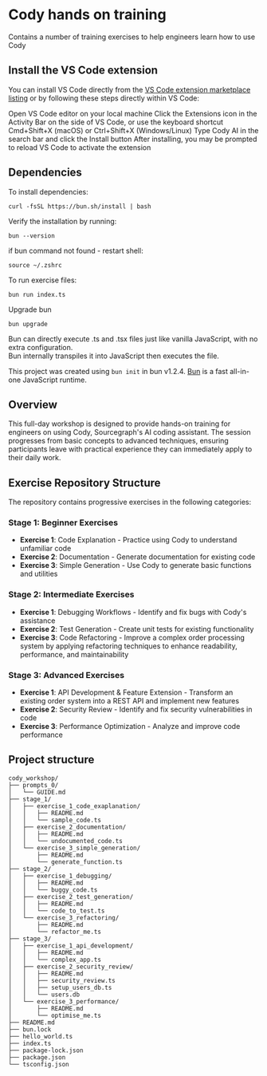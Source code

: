 # Cody hands on training
Contains a number of training exercises to help engineers learn how to use Cody

## Install the VS Code extension
You can install VS Code directly from the [VS Code extension marketplace listing](https://marketplace.visualstudio.com/items?itemName=sourcegraph.cody-ai) or by following these steps directly within VS Code:

Open VS Code editor on your local machine
Click the Extensions icon in the Activity Bar on the side of VS Code, or use the keyboard shortcut Cmd+Shift+X (macOS) or Ctrl+Shift+X (Windows/Linux)
Type Cody AI in the search bar and click the Install button
After installing, you may be prompted to reload VS Code to activate the extension

## Dependencies

To install dependencies:
```
curl -fsSL https://bun.sh/install | bash
```

Verify the installation by running:
```
bun --version
```

if bun command not found - restart shell:
```
source ~/.zshrc  
```

To run exercise files:
```
bun run index.ts
```

Upgrade bun
```
bun upgrade
```

Bun can directly execute .ts and .tsx files just like vanilla JavaScript, with no extra configuration.  
Bun internally transpiles it into JavaScript then executes the file.

This project was created using `bun init` in bun v1.2.4. [Bun](https://bun.sh) is a fast all-in-one JavaScript runtime.

## Overview
This full-day workshop is designed to provide hands-on training for engineers on using Cody, Sourcegraph's AI coding assistant. The session progresses from basic concepts to advanced techniques, ensuring participants leave with practical experience they can immediately apply to their daily work.


## Exercise Repository Structure
The repository contains progressive exercises in the following categories:

### Stage 1: Beginner Exercises
- **Exercise 1**: Code Explanation - Practice using Cody to understand unfamiliar code
- **Exercise 2**: Documentation - Generate documentation for existing code
- **Exercise 3**: Simple Generation - Use Cody to generate basic functions and utilities

### Stage 2: Intermediate Exercises
- **Exercise 1**: Debugging Workflows - Identify and fix bugs with Cody's assistance
- **Exercise 2**: Test Generation - Create unit tests for existing functionality
- **Exercise 3**: Code Refactoring - Improve a complex order processing system by applying refactoring techniques to enhance readability, performance, and maintainability

### Stage 3: Advanced Exercises
- **Exercise 1**: API Development & Feature Extension - Transform an existing order system into a REST API and implement new features
- **Exercise 2**: Security Review - Identify and fix security vulnerabilities in code
- **Exercise 3**: Performance Optimization - Analyze and improve code performance

## Project structure
```
cody_workshop/
├── prompts_0/
│   └── GUIDE.md
├── stage_1/
│   ├── exercise_1_code_exaplanation/
│   │   ├── README.md
│   │   └── sample_code.ts
│   ├── exercise_2_documentation/
│   │   ├── README.md
│   │   └── undocumented_code.ts
│   └── exercise_3_simple_generation/
│       ├── README.md
│       └── generate_function.ts
├── stage_2/
│   ├── exercise_1_debugging/
│   │   ├── README.md
│   │   └── buggy_code.ts
│   ├── exercise_2_test_generation/
│   │   ├── README.md
│   │   └── code_to_test.ts
│   └── exercise_3_refactoring/
│       ├── README.md
│       └── refactor_me.ts
├── stage_3/
│   ├── exercise_1_api_development/
│   │   ├── README.md
│   │   └── complex_app.ts
│   ├── exercise_2_security_review/
│   │   ├── README.md
│   │   ├── security_review.ts
│   │   ├── setup_users_db.ts
│   │   └── users.db
│   └── exercise_3_performance/
│       ├── README.md
│       └── optimise_me.ts
├── README.md
├── bun.lock
├── hello_world.ts
├── index.ts
├── package-lock.json
├── package.json
└── tsconfig.json
```


